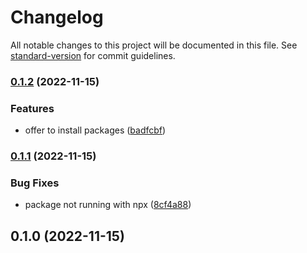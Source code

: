 # Changelog

All notable changes to this project will be documented in this file. See [standard-version](https://github.com/conventional-changelog/standard-version) for commit guidelines.

### [0.1.2](https://github.com/ars2062/FreezePackageVersions/compare/v0.1.1...v0.1.2) (2022-11-15)


### Features

* offer to install packages ([badfcbf](https://github.com/ars2062/FreezePackageVersions/commit/badfcbf34e8790439ef50f606ff782a7567ff5c0))

### [0.1.1](https://github.com/ars2062/FreezePackageVersions/compare/v0.1.0...v0.1.1) (2022-11-15)


### Bug Fixes

* package not running with npx ([8cf4a88](https://github.com/ars2062/FreezePackageVersions/commit/8cf4a884a428ea4226f80b4dc6d2b4bde32cc879))

## 0.1.0 (2022-11-15)
